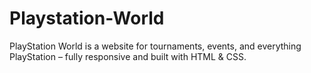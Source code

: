 # Playstation-World
 PlayStation World is a website for tournaments, events, and everything PlayStation – fully responsive and built with HTML &amp; CSS.
